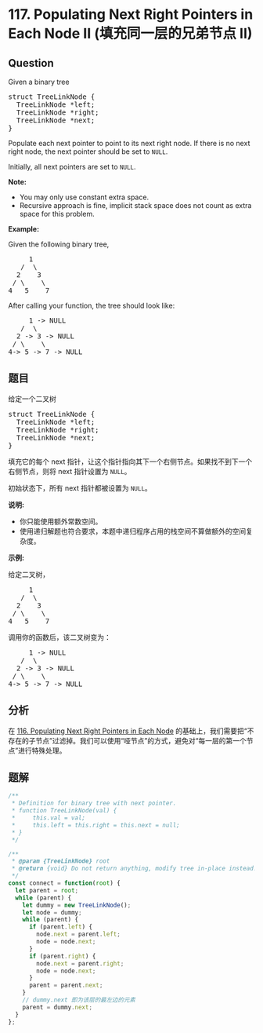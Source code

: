 # 117. Populating Next Right Pointers in Each Node II (填充同一层的兄弟节点 II)

## Question

Given a binary tree

<pre>struct TreeLinkNode {
  TreeLinkNode *left;
  TreeLinkNode *right;
  TreeLinkNode *next;
}
</pre>

Populate each next pointer to point to its next right node. If there is no next right node, the next pointer should be set to `NULL`.

Initially, all next pointers are set to `NULL`.

**Note:**

-   You may only use constant extra space.
-   Recursive approach is fine, implicit stack space does not count as extra space for this problem.

**Example:**

Given the following binary tree,

<pre>     1
   /  \
  2    3
 / \    \
4   5    7
</pre>

After calling your function, the tree should look like:

<pre>     1 -&gt; NULL
   /  \
  2 -&gt; 3 -&gt; NULL
 / \    \
4-&gt; 5 -&gt; 7 -&gt; NULL
</pre>

## 题目

给定一个二叉树

<pre>struct TreeLinkNode {
  TreeLinkNode *left;
  TreeLinkNode *right;
  TreeLinkNode *next;
}
</pre>

填充它的每个 next 指针，让这个指针指向其下一个右侧节点。如果找不到下一个右侧节点，则将 next 指针设置为 `NULL`。

初始状态下，所有 next 指针都被设置为 `NULL`。

**说明:**

-   你只能使用额外常数空间。
-   使用递归解题也符合要求，本题中递归程序占用的栈空间不算做额外的空间复杂度。

**示例:**

给定二叉树，

<pre>     1
   /  \
  2    3
 / \    \
4   5    7
</pre>

调用你的函数后，该二叉树变为：

<pre>     1 -&gt; NULL
   /  \
  2 -&gt; 3 -&gt; NULL
 / \    \
4-&gt; 5 -&gt; 7 -&gt; NULL</pre>

## 分析

在 [116. Populating Next Right Pointers in Each Node](./116.%20Populating%20Next%20Right%20Pointers%20in%20Each%20Node.md) 的基础上，我们需要把“不存在的子节点”过滤掉。我们可以使用“哑节点”的方式，避免对“每一层的第一个节点”进行特殊处理。

## 题解

```javascript
/**
 * Definition for binary tree with next pointer.
 * function TreeLinkNode(val) {
 *     this.val = val;
 *     this.left = this.right = this.next = null;
 * }
 */

/**
 * @param {TreeLinkNode} root
 * @return {void} Do not return anything, modify tree in-place instead.
 */
const connect = function(root) {
  let parent = root;
  while (parent) {
    let dummy = new TreeLinkNode();
    let node = dummy;
    while (parent) {
      if (parent.left) {
        node.next = parent.left;
        node = node.next;
      }
      if (parent.right) {
        node.next = parent.right;
        node = node.next;
      }
      parent = parent.next;
    }
    // dummy.next 即为该层的最左边的元素
    parent = dummy.next;
  }
};
```
